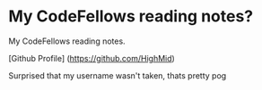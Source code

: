 # My CodeFellows reading notes?

My CodeFellows reading notes.

[Github Profile] (https://github.com/HighMid)

Surprised that my username wasn't taken, thats pretty pog
